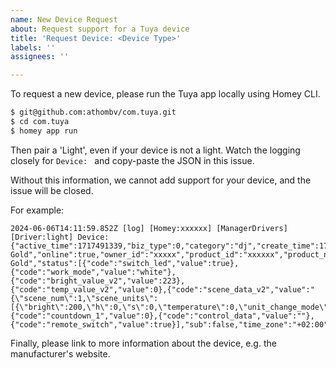 ```yaml
---
name: New Device Request
about: Request support for a Tuya device
title: 'Request Device: <Device Type>'
labels: ''
assignees: ''

---
```


To request a new device, please run the Tuya app locally using Homey CLI.

```bash
$ git@github.com:athombv/com.tuya.git
$ cd com.tuya
$ homey app run 
```

Then pair a 'Light', even if your device is not a light. Watch the logging closely for `Device: ` and copy-paste the JSON in this issue.

Without this information, we cannot add support for your device, and the issue will be closed.

For example:

```
2024-06-06T14:11:59.852Z [log] [Homey:xxxxxx] [ManagerDrivers] [Driver:light] Device: {"active_time":1717491339,"biz_type":0,"category":"dj","create_time":1717491339,"icon":"smart/icon/bay1582725542891RIK5/42feb5d93f5e13800cf2ade23ea49459.png","id":"xxxxxx","ip":"xxxxxx","lat":"52.25","local_key":"xxxxx","lon":"6.3","model":"SH.63.204","name":"G95 Gold","online":true,"owner_id":"xxxxx","product_id":"xxxxxx","product_name":"G95 Gold","status":[{"code":"switch_led","value":true},{"code":"work_mode","value":"white"},{"code":"bright_value_v2","value":223},{"code":"temp_value_v2","value":0},{"code":"scene_data_v2","value":"{\"scene_num\":1,\"scene_units\":[{\"bright\":200,\"h\":0,\"s\":0,\"temperature\":0,\"unit_change_mode\":\"static\",\"unit_gradient_duration\":13,\"unit_switch_duration\":14,\"v\":0}]}"},{"code":"countdown_1","value":0},{"code":"control_data","value":""},{"code":"remote_switch","value":true}],"sub":false,"time_zone":"+02:00","uid":"xxxxxx","update_time":1717671377,"uuid":"xxxxxx"}
```

Finally, please link to more information about the device, e.g. the manufacturer's website.
